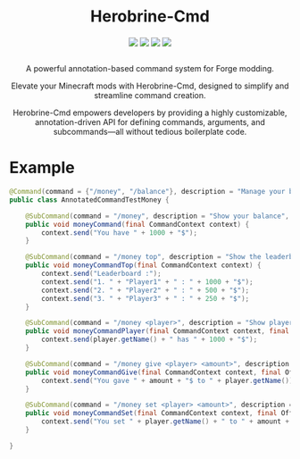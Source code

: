 <div align="center">

# Herobrine-Cmd

<div align="center" >
  <img align="center" src="https://img.shields.io/badge/version-1.0.0 (a409981)-blue">
  <img align="center" src="https://img.shields.io/badge/maintainer-Zeldown-orange">
  <img align="center" src="https://img.shields.io/maintenance/yes/9999">
  <img align="center" src="https://github.com/Zeldown/Herobrine-Cmd/actions/workflows/release.yml/badge.svg">
</div>

<br>

A powerful annotation-based command system for Forge modding.

Elevate your Minecraft mods with Herobrine-Cmd, designed to simplify and streamline command creation.

Herobrine-Cmd empowers developers by providing a highly customizable, annotation-driven API for defining commands, arguments, and subcommands—all without tedious boilerplate code.
</div>

# Example
```java
@Command(command = {"/money", "/balance"}, description = "Manage your balance", permission = "command.money.use", sender = SenderType.ALL)
public class AnnotatedCommandTestMoney {

	@SubCommand(command = "/money", description = "Show your balance", sender = SenderType.PLAYER)
	public void moneyCommand(final CommandContext context) {
		context.send("You have " + 1000 + "$");
	}

	@SubCommand(command = "/money top", description = "Show the leaderboard")
	public void moneyCommandTop(final CommandContext context) {
		context.send("Leaderboard :");
		context.send("1. " + "Player1" + " : " + 1000 + "$");
		context.send("2. " + "Player2" + " : " + 500 + "$");
		context.send("3. " + "Player3" + " : " + 250 + "$");
	}

	@SubCommand(command = "/money <player>", description = "Show player's balance", permission = "command.money.admin")
	public void moneyCommandPlayer(final CommandContext context, final OfflinePlayer player) {
		context.send(player.getName() + " has " + 1000 + "$");
	}

	@SubCommand(command = "/money give <player> <amount>", description = "Give money to player", permission = "command.money.admin")
	public void moneyCommandGive(final CommandContext context, final OfflinePlayer player, final double amount) {
		context.send("You gave " + amount + "$ to " + player.getName());
	}

	@SubCommand(command = "/money set <player> <amount>", description = "Set player's balance", permission = "command.money.admin")
	public void moneyCommandSet(final CommandContext context, final OfflinePlayer player, final double amount) {
		context.send("You set " + player.getName() + " to " + amount + "$");
	}

}
```
